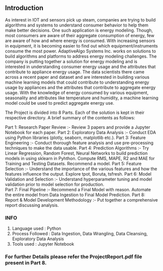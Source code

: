 ## Introduction

As interest in IOT and sensors pick up steam, companies are trying to build algorithms and systems to understand consumer behavior to help them make better decisions. One such application is energy modeling. Though, most consumers are aware of their aggregate consumption of energy, few are aware of how and where energy is consumed. With increasing sensors in equipment, it is becoming easier to find out which equipment/instruments consume the most power. AdaptiveAlgo Systems Inc. works on solutions to build algorithms and platforms to address energy modeling challenges. The company is putting together a solution for energy modeling and is interested in understanding consumer energy usage and the attributes that contribute to appliance energy usage. The data scientists there came across a recent paper and dataset and are interested in building various machine learning models that could contribute to understanding energy usage by appliances and the attributes that contribute to aggregate energy usage. With the knowledge of energy consumed by various equipment, seasonality and attributes like temperature and humidity, a machine learning model could be used to predict aggregate energy use.

The Project is divided into 8 Parts. Each of the solution is kept in their respective directory. A brief summary of the contents as follows:


Part 1: Research Paper Review :- 
        Review 3 papers and provide a Jupyter Notebook for each paper. 
Part 2: Exploratory Data Analysis :-
        Conduct EDA using Python libraries (plotly, seaborn, matplotlib etc.).
Part 3: Feature Engineering :-
        Conduct thorough feature analysis and use pre-processing techniques to make the data  usable. 
Part 4: Prediction Algorithms :-
        Try Linear Regression, Random Forest, Neural Networks to build prediction models in using sklearn in Pyhthon. Compute RMS,               MAPE, R2 and MAE for Training and Testing Datasets. Recommend a model. 
Part 5: Feature Selection :-
        Understand the importance of the various features and how the features influence the output. Explore tpot, Boruta, tsfresh.
Part 6: Model Validation and Selection :-
        Understand hyperparameter tuning and model validation prior to model selection for production.  
Part 7: Final Pipeline :-
        Recommend a Final Model with reason. Automate the entire model from Data Ingestion to Final Model Prediction.
Part 8: Report & Model Development Methodology :-
        Put together a comprehensive report discussing analysis. 



### INFO
1.	Language used : Python
2.	Process Followed : Data Ingestion, Data Wrangling, Data Cleansing, Exploratory Data Analysis
3.	Tools used :  Jupyter Notebook
### For further Details please refer the ProjectReport.pdf file present in Part 8.
